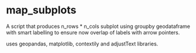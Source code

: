 # map_subplots
A script that produces n_rows * n_cols subplot using groupby geodataframe with smart labelling to ensure now overlap of labels with arrow pointers.

uses geopandas, matplotlib, contextily and adjustText libraries.

